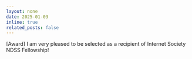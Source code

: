 ```yaml
---
layout: none
date: 2025-01-03
inline: true
related_posts: false
---
```

<award>[Award]</award>  I am very pleased to be selected as a recipient of Internet Society NDSS Fellowship!